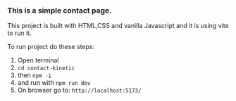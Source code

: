 ### This is a simple contact page.

This project is built with HTML,CSS and vanilla Javascript and it is using vite to run it.

To run project do these steps:
1. Open terminal
2. `cd contact-kinetic `
3. then `npm -i`
4. and run with `npm run dev`
5. On browser go to: `http://localhost:5173/`

